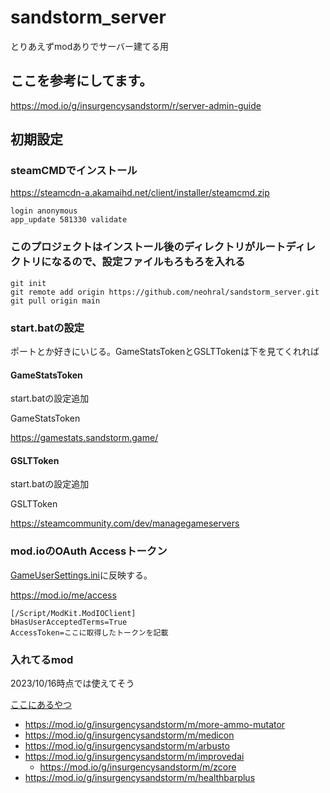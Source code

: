 # sandstorm_server

とりあえずmodありでサーバー建てる用

## ここを参考にしてます。
https://mod.io/g/insurgencysandstorm/r/server-admin-guide

## 初期設定
### steamCMDでインストール

https://steamcdn-a.akamaihd.net/client/installer/steamcmd.zip

```
login anonymous
app_update 581330 validate
```

### このプロジェクトはインストール後のディレクトリがルートディレクトリになるので、設定ファイルもろもろを入れる

```
git init
git remote add origin https://github.com/neohral/sandstorm_server.git
git pull origin main
```

### start.batの設定

ポートとか好きにいじる。GameStatsTokenとGSLTTokenは下を見てくれれば

#### GameStatsToken
start.batの設定追加

GameStatsToken

https://gamestats.sandstorm.game/

#### GSLTToken

start.batの設定追加

GSLTToken

https://steamcommunity.com/dev/managegameservers


###  mod.ioのOAuth Accessトークン

[GameUserSettings.ini](Insurgency/Saved/Config/WindowsServer/GameUserSettings.ini)に反映する。

https://mod.io/me/access

```
[/Script/ModKit.ModIOClient]
bHasUserAcceptedTerms=True
AccessToken=ここに取得したトークンを記載
```

### 入れてるmod

2023/10/16時点では使えてそう

[ここにあるやつ](Insurgency/Config/Server/Mods.txt)

* https://mod.io/g/insurgencysandstorm/m/more-ammo-mutator
* https://mod.io/g/insurgencysandstorm/m/medicon
* https://mod.io/g/insurgencysandstorm/m/arbusto
* https://mod.io/g/insurgencysandstorm/m/improvedai
  * https://mod.io/g/insurgencysandstorm/m/zcore
* https://mod.io/g/insurgencysandstorm/m/healthbarplus
